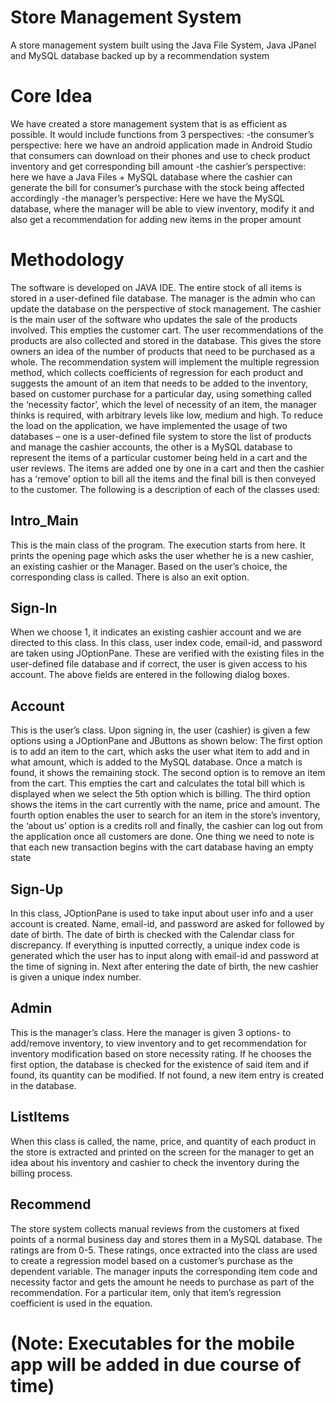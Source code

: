 # Store Management System
A store management system built using the Java File System, Java JPanel and MySQL database backed up by a recommendation system


# Core Idea
We have created a store management system that is as efficient as possible. It would include functions from 3 perspectives:
-the consumer’s perspective: here we have an android application made in Android Studio that consumers can download on their phones and use to check product inventory and get corresponding bill amount
-the cashier’s perspective: here we have a Java Files + MySQL database where the cashier can generate the bill for consumer’s purchase with the stock being affected accordingly
-the manager’s perspective: Here we have the MySQL database, where the manager will be able to view inventory, modify it and also get a recommendation for adding new items in the proper amount

# Methodology
The software is developed on JAVA IDE. The entire stock of all items is stored in a user-defined file database. The manager is the admin who can update the database on the perspective of stock management. The cashier is the main user of the software who updates the sale of the products involved. This empties the customer cart. The user recommendations of the products are also collected and stored in the database. This gives the store owners an idea of the number of products that need to be purchased as a whole. The recommendation system will implement the multiple regression method, which collects coefficients of regression for each product and suggests the amount of an item that needs to be added to the inventory, based on customer purchase for a particular day, using something called the ‘necessity factor’, which the level of necessity of an item, the manager thinks is required, with arbitrary levels like low, medium and high. To reduce the load on the application, we have implemented the usage of two databases – one is a user-defined file system to store the list of products and manage the cashier accounts, the other is a MySQL database to represent the items of a particular customer being held in a cart and the user reviews. The items are added one by one in a cart and then the cashier has a ‘remove’ option to bill all the items and the final bill is then conveyed to the customer. The following is a description of each of the classes used:

## Intro_Main
This is the main class of the program. The execution starts from here. It prints the opening page which asks the user whether he is a new cashier, an existing cashier or the Manager. Based on the user’s choice, the corresponding class is called. There is also an exit option.

## Sign-In
When we choose 1, it indicates an existing cashier account and we are directed to this class. In this class, user index code, email-id, and password are taken using JOptionPane. These are verified with the existing files in the user-defined file database and if correct, the user is given access to his account. The above fields are entered in the following dialog boxes.



## Account
This is the user’s class. Upon signing in, the user (cashier) is given a few options using a JOptionPane and JButtons as shown below:
 The first option is to add an item to the cart, which asks the user what item to add and in what amount, which is added to the MySQL database. Once a match is found, it shows the remaining stock.
The second option is to remove an item from the cart. This empties the cart and calculates the total bill which is displayed when we select the 5th option which is billing.
The third option shows the items in the cart currently with the name, price and amount.
The fourth option enables the user to search for an item in the store’s inventory, the ‘about us’ option is a credits roll and finally, the cashier can log out from the application once all customers are done. One thing we need to note is that each new transaction begins with the cart database having an empty state

## Sign-Up
In this class, JOptionPane is used to take input about user info and a user account is created. Name, email-id, and password are asked for followed by date of birth. The date of birth is checked with the Calendar class for discrepancy. If everything is inputted correctly, a unique index code is generated which the user has to input along with email-id and password at the time of signing in.
Next after entering the date of birth, the new cashier is given a unique index number.


## Admin
This is the manager’s class. Here the manager is given 3 options- to add/remove inventory, to view inventory and to get recommendation for inventory modification based on store necessity rating. If he chooses the first option, the database is checked for the existence of said item and if found, its quantity can be modified. If not found, a new item entry is created in the database. 



## ListItems
When this class is called, the name, price, and quantity of each product in the store is extracted and printed on the screen for the manager to get an idea about his inventory and cashier to check the inventory during the billing process.

## Recommend
The store system collects manual reviews from the customers at fixed points of a normal business day and stores them in a MySQL database. The ratings are from 0-5. These ratings, once extracted into the class are used to create a regression model based on a customer’s purchase as the dependent variable. The manager inputs the corresponding item code and necessity factor and gets the amount he needs to purchase as part of the recommendation. For a particular item, only that item’s regression coefficient is used in the equation.

# (Note: Executables for the mobile app will be added in due course of time)
